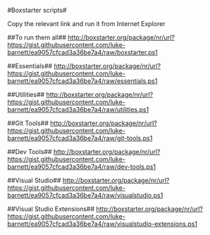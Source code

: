 #Boxstarter scripts#

Copy the relevant link and run it from Internet Explorer

##To run them all##
http://boxstarter.org/package/nr/url?https://gist.githubusercontent.com/luke-barnett/ea9057cfcad3a36be7a4/raw/boxstarter.ps1

##Essentials##
http://boxstarter.org/package/nr/url?https://gist.githubusercontent.com/luke-barnett/ea9057cfcad3a36be7a4/raw/essentials.ps1

##Utilities##
http://boxstarter.org/package/nr/url?https://gist.githubusercontent.com/luke-barnett/ea9057cfcad3a36be7a4/raw/utilities.ps1

##Git Tools##
http://boxstarter.org/package/nr/url?https://gist.githubusercontent.com/luke-barnett/ea9057cfcad3a36be7a4/raw/git-tools.ps1

##Dev Tools##
http://boxstarter.org/package/nr/url?https://gist.githubusercontent.com/luke-barnett/ea9057cfcad3a36be7a4/raw/dev-tools.ps1

##Visual Studio##
http://boxstarter.org/package/nr/url?https://gist.githubusercontent.com/luke-barnett/ea9057cfcad3a36be7a4/raw/visualstudio.ps1

##Visual Studio Extensions##
http://boxstarter.org/package/nr/url?https://gist.githubusercontent.com/luke-barnett/ea9057cfcad3a36be7a4/raw/visualstudio-extensions.ps1

